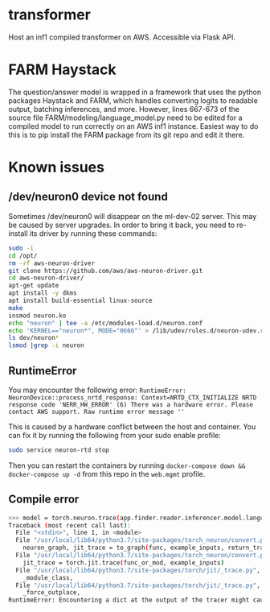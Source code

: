 # transformer
Host an inf1 compiled transformer on AWS. Accessible via Flask API.

# FARM Haystack
The question/answer model is wrapped in a framework that uses the python packages Haystack and FARM, which handles converting logits to readable output, batching inferences, and more.  However, lines 667-673 of the source file FARM/modeling/language_model.py need to be edited for a compiled model to run correctly on an AWS inf1 instance.  Easiest way to do this is to pip install the FARM package from its git repo and edit it there. 


# Known issues

## /dev/neuron0 device not found
Sometimes /dev/neuron0 will disappear on the ml-dev-02 server. This may be caused by server upgrades. In order to bring it back, you need to re-install its driver by running these commands:

```bash
sudo -i
cd /opt/
rm -rf aws-neuron-driver
git clone https://github.com/aws/aws-neuron-driver.git
cd aws-neuron-driver/
apt-get update
apt install -y dkms
apt install build-essential linux-source
make
insmod neuron.ko
echo "neuron" | tee -a /etc/modules-load.d/neuron.conf
echo 'KERNEL=="neuron*", MODE="0666"' > /lib/udev/rules.d/neuron-udev.rules
ls dev/neuron*
lsmod |grep -i neuron
```

## RuntimeError
You may encounter the following error: `RuntimeError: NeuronDevice::process_nrtd_response: Context=NRTD_CTX_INITIALIZE NRTD response code 'NERR_HW_ERROR' (6) There was a hardware error. Please contact AWS support. Raw runtime error message ''`

This is caused by a hardware conflict between the host and container. You can fix it by running the following from your sudo enable profile:
```bash
sudo service neuron-rtd stop
```

Then you can restart the containers by running `docker-compose down && docker-compose up -d` from this repo in the `web.mgmt` profile.

## Compile error

```bash
>>> model = torch.neuron.trace(app.finder.reader.inferencer.model.language_model.model, example_inputs=inputs, strict=False)
Traceback (most recent call last):
  File "<stdin>", line 1, in <module>
  File "/usr/local/lib64/python3.7/site-packages/torch_neuron/convert.py", line 71, in trace
    neuron_graph, jit_trace = to_graph(func, example_inputs, return_trace=True)
  File "/usr/local/lib64/python3.7/site-packages/torch_neuron/convert.py", line 228, in to_graph
    jit_trace = torch.jit.trace(func_or_mod, example_inputs)
  File "/usr/local/lib64/python3.7/site-packages/torch/jit/_trace.py", line 742, in trace
    _module_class,
  File "/usr/local/lib64/python3.7/site-packages/torch/jit/_trace.py", line 940, in trace_module
    _force_outplace,
RuntimeError: Encountering a dict at the output of the tracer might cause the trace to be incorrect, this is only valid if the container structure does not change based on the module's inputs. Consider using a constant container instead (e.g. for `list`, use a `tuple` instead. for `dict`, use a `NamedTuple` instead). If you absolutely need this and know the side effects, pass strict=False to trace() to allow this behavior.
```